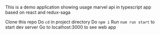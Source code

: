 This is a demo application showing usage marvel api in typescript app based on react and redux-saga

Clone this repo
Do `cd` in project directory
Do `npm i`
Run `num run start` to start dev server
Go to localhost:3000 to see web app
